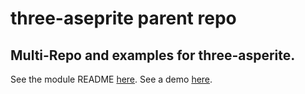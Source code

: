 # three-aseprite parent repo
## Multi-Repo and examples for three-asperite.

See the module README [here](https://github.com/brownstein/three-aseprite/tree/main/packages/three-aseprite).
See a demo [here](https://brownstein.github.io/three-aseprite/).
